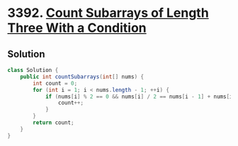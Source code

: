 # 3392. [Count Subarrays of Length Three With a Condition](https://leetcode.com/problems/count-subarrays-of-length-three-with-a-condition/description/?envType=daily-question&envId=2025-04-27)

## Solution

```java
class Solution {
    public int countSubarrays(int[] nums) {
        int count = 0;
        for (int i = 1; i < nums.length - 1; ++i) {
            if (nums[i] % 2 == 0 && nums[i] / 2 == nums[i - 1] + nums[i + 1]) {
                count++;
            }
        }
        return count;
    }
}
```
